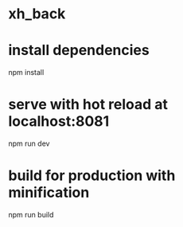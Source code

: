 # xh_back
# install dependencies
npm install

# serve with hot reload at localhost:8081
npm run dev

# build for production with minification
npm run build
